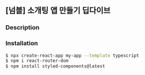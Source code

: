 ## [넘블] 소개팅 앱 만들기 딥다이브

### Description

### Installation

```bash
$ npx create-react-app my-app --template typescript
$ npm i react-router-dom
$ npm install styled-components@latest
```
